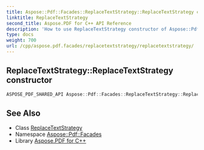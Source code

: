 ```yaml
---
title: Aspose::Pdf::Facades::ReplaceTextStrategy::ReplaceTextStrategy constructor
linktitle: ReplaceTextStrategy
second_title: Aspose.PDF for C++ API Reference
description: 'How to use ReplaceTextStrategy constructor of Aspose::Pdf::Facades::ReplaceTextStrategy class in C++.'
type: docs
weight: 700
url: /cpp/aspose.pdf.facades/replacetextstrategy/replacetextstrategy/
---
```

## ReplaceTextStrategy::ReplaceTextStrategy constructor




```cpp
ASPOSE_PDF_SHARED_API Aspose::Pdf::Facades::ReplaceTextStrategy::ReplaceTextStrategy()
```

## See Also

* Class [ReplaceTextStrategy](../)
* Namespace [Aspose::Pdf::Facades](../../)
* Library [Aspose.PDF for C++](../../../)
